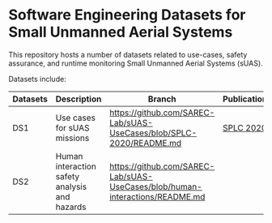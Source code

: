# Software Engineering Datasets for Small Unmanned Aerial Systems

This repository hosts a number of datasets related to use-cases, safety assurance, and runtime monitoring Small Unmanned Aerial Systems (sUAS).

Datasets include:

| Datasets     | Description                 | Branch | Publication |
|--|-------------                    |--                              |-- |  
| DS1          | Use cases for sUAS missions | https://github.com/SAREC-Lab/sUAS-UseCases/blob/SPLC-2020/README.md | [SPLC 2020](../blob/SPLC-2020/SPLC2020.txt)|
| DS2          | Human interaction safety analysis and hazards | https://github.com/SAREC-Lab/sUAS-UseCases/blob/human-interactions/README.md||
